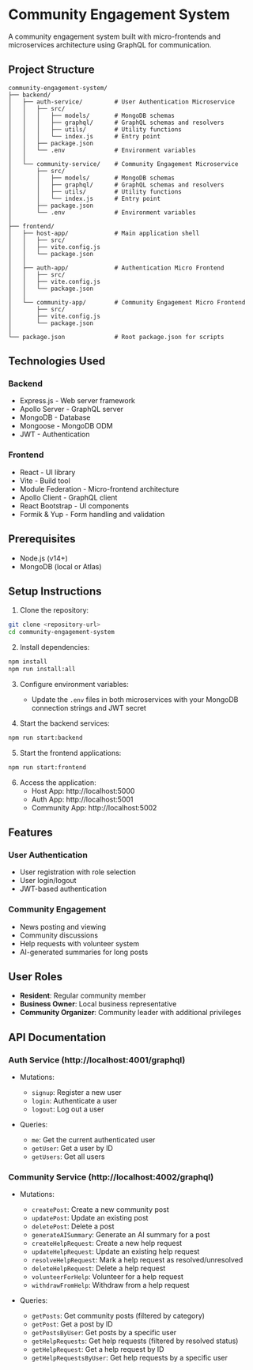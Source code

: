 # Community Engagement System

A community engagement system built with micro-frontends and microservices architecture using GraphQL for communication.

## Project Structure

```
community-engagement-system/
├── backend/
│   ├── auth-service/         # User Authentication Microservice
│   │   ├── src/
│   │   │   ├── models/       # MongoDB schemas
│   │   │   ├── graphql/      # GraphQL schemas and resolvers
│   │   │   ├── utils/        # Utility functions
│   │   │   └── index.js      # Entry point
│   │   ├── package.json
│   │   └── .env              # Environment variables
│   │
│   └── community-service/    # Community Engagement Microservice
│       ├── src/
│       │   ├── models/       # MongoDB schemas
│       │   ├── graphql/      # GraphQL schemas and resolvers
│       │   ├── utils/        # Utility functions
│       │   └── index.js      # Entry point
│       ├── package.json
│       └── .env              # Environment variables
│
├── frontend/
│   ├── host-app/             # Main application shell
│   │   ├── src/
│   │   ├── vite.config.js
│   │   └── package.json
│   │
│   ├── auth-app/             # Authentication Micro Frontend
│   │   ├── src/
│   │   ├── vite.config.js
│   │   └── package.json
│   │
│   └── community-app/        # Community Engagement Micro Frontend
│       ├── src/
│       ├── vite.config.js
│       └── package.json
│
└── package.json              # Root package.json for scripts
```

## Technologies Used

### Backend
- Express.js - Web server framework
- Apollo Server - GraphQL server
- MongoDB - Database
- Mongoose - MongoDB ODM
- JWT - Authentication

### Frontend
- React - UI library
- Vite - Build tool
- Module Federation - Micro-frontend architecture
- Apollo Client - GraphQL client
- React Bootstrap - UI components
- Formik & Yup - Form handling and validation

## Prerequisites

- Node.js (v14+)
- MongoDB (local or Atlas)

## Setup Instructions

1. Clone the repository:
```bash
git clone <repository-url>
cd community-engagement-system
```

2. Install dependencies:
```bash
npm install
npm run install:all
```

3. Configure environment variables:
   - Update the `.env` files in both microservices with your MongoDB connection strings and JWT secret

4. Start the backend services:
```bash
npm run start:backend
```

5. Start the frontend applications:
```bash
npm run start:frontend
```

6. Access the application:
   - Host App: http://localhost:5000
   - Auth App: http://localhost:5001
   - Community App: http://localhost:5002

## Features

### User Authentication
- User registration with role selection
- User login/logout
- JWT-based authentication

### Community Engagement
- News posting and viewing
- Community discussions
- Help requests with volunteer system
- AI-generated summaries for long posts

## User Roles

- **Resident**: Regular community member
- **Business Owner**: Local business representative
- **Community Organizer**: Community leader with additional privileges

## API Documentation

### Auth Service (http://localhost:4001/graphql)
- Mutations:
  - `signup`: Register a new user
  - `login`: Authenticate a user
  - `logout`: Log out a user

- Queries:
  - `me`: Get the current authenticated user
  - `getUser`: Get a user by ID
  - `getUsers`: Get all users

### Community Service (http://localhost:4002/graphql)
- Mutations:
  - `createPost`: Create a new community post
  - `updatePost`: Update an existing post
  - `deletePost`: Delete a post
  - `generateAISummary`: Generate an AI summary for a post
  - `createHelpRequest`: Create a new help request
  - `updateHelpRequest`: Update an existing help request
  - `resolveHelpRequest`: Mark a help request as resolved/unresolved
  - `deleteHelpRequest`: Delete a help request
  - `volunteerForHelp`: Volunteer for a help request
  - `withdrawFromHelp`: Withdraw from a help request

- Queries:
  - `getPosts`: Get community posts (filtered by category)
  - `getPost`: Get a post by ID
  - `getPostsByUser`: Get posts by a specific user
  - `getHelpRequests`: Get help requests (filtered by resolved status)
  - `getHelpRequest`: Get a help request by ID
  - `getHelpRequestsByUser`: Get help requests by a specific user